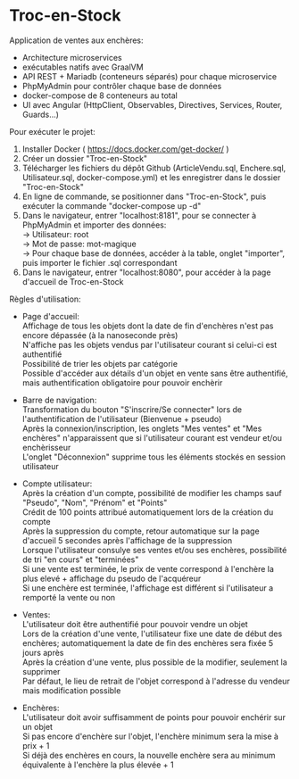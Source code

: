 # Troc-en-Stock  
Application de ventes aux enchères:
- Architecture microservices
- exécutables natifs avec GraalVM
- API REST + Mariadb (conteneurs séparés) pour chaque microservice
- PhpMyAdmin pour contrôler chaque base de données
- docker-compose de 8 conteneurs au total
- UI avec Angular (HttpClient, Observables, Directives, Services, Router, Guards...)
  
Pour exécuter le projet:  
1. Installer Docker ( https://docs.docker.com/get-docker/ )  
2. Créer un dossier "Troc-en-Stock"  
3. Télécharger les fichiers du dépôt Github (ArticleVendu.sql, Enchere.sql, Utilisateur.sql, docker-compose.yml) et les enregistrer dans le dossier "Troc-en-Stock"  
4. En ligne de commande, se positionner dans "Troc-en-Stock", puis exécuter la commande "docker-compose up -d"  
5. Dans le navigateur, entrer "localhost:8181", pour se connecter à PhpMyAdmin et importer des données:  
-> Utilisateur: root  
-> Mot de passe: mot-magique  
-> Pour chaque base de données, accéder à la table, onglet "importer", puis importer le fichier .sql correspondant  
6. Dans le navigateur, entrer "localhost:8080", pour accéder à la page d'accueil de Troc-en-Stock  
  
Règles d'utilisation:  
  
- Page d'accueil:  
  Affichage de tous les objets dont la date de fin d'enchères n'est pas encore dépassée (à la nanoseconde près)  
  N'affiche pas les objets vendus par l'utilisateur courant si celui-ci est authentifié  
  Possibilité de trier les objets par catégorie  
  Possible d'accéder aux détails d'un objet en vente sans être authentifié, mais authentification obligatoire pour pouvoir enchèrir  
    
- Barre de navigation:  
  Transformation du bouton "S'inscrire/Se connecter" lors de l'authentification de l'utilisateur (Bienvenue + pseudo)  
  Après la connexion/inscription, les onglets "Mes ventes" et "Mes enchères" n'apparaissent que si l'utilisateur courant est vendeur et/ou enchèrisseur  
  L'onglet "Déconnexion" supprime tous les éléments stockés en session utilisateur  
    
- Compte utilisateur:  
  Après la création d'un compte, possibilité de modifier les champs sauf "Pseudo", "Nom", "Prénom" et "Points"  
  Crédit de 100 points attribué automatiquement lors de la création du compte  
  Après la suppression du compte, retour automatique sur la page d'accueil 5 secondes après l'affichage de la suppression  
  Lorsque l'utilisateur consulye ses ventes et/ou ses enchères, possibilité de tri "en cours" et "terminées"  
  Si une vente est terminée, le prix de vente correspond à l'enchère la plus elevé + affichage du pseudo de l'acquéreur  
  Si une enchère est terminée, l'affichage est différent si l'utilisateur a remporté la vente ou non  
   
- Ventes:  
  L'utilisateur doit être authentifié pour pouvoir vendre un objet  
  Lors de la création d'une vente, l'utilisateur fixe une date de début des enchères; automatiquement la date de fin des enchères sera fixée 5 jours après  
  Après la création d'une vente, plus possible de la modifier, seulement la supprimer  
  Par défaut, le lieu de retrait de l'objet correspond à l'adresse du vendeur mais modification possible  
   
- Enchères:  
  L'utilisateur doit avoir suffisamment de points pour pouvoir enchérir sur un objet  
  Si pas encore d'enchère sur l'objet, l'enchère minimum sera la mise à prix + 1  
  Si déjà des enchères en cours, la nouvelle enchère sera au minimum équivalente à l'enchère la plus élevée + 1  
